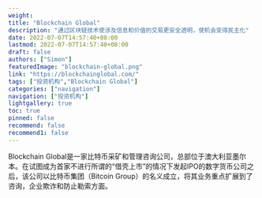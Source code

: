 ```yaml
---
weight: 
title: "Blockchain Global"
description: "通过区块链技术使涉及信息和价值的交易更安全透明，使机会变得民主化"
date: 2022-07-07T14:57:40+08:00
lastmod: 2022-07-07T14:57:40+08:00
draft: false
authors: ["Simon"]
featuredImage: "blockchain-global.png"
link: "https://blockchainglobal.com/"
tags: ["投资机构","Blockchain Global"]
categories: ["navigation"]
navigation: ["投资机构"]
lightgallery: true
toc: true
pinned: false
recommend: false
recommend1: false
---
```

Blockchain Global是一家比特币采矿和管理咨询公司，总部位于澳大利亚墨尔本。在试图成为首家不进行所谓的“借壳上市”的情况下发起IPO的数字货币公司之后，该公司以比特币集团（Bitcoin Group）的名义成立，将其业务重点扩展到了咨询，企业欺诈和防止勒索方面。